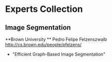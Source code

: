 # Experts Collection 
## Image Segmentation
**Brown University  **
Pedro Felipe Felzenszwalb http://cs.brown.edu/people/pfelzens/  
- "Efficient Graph-Based Image Segmentation"



